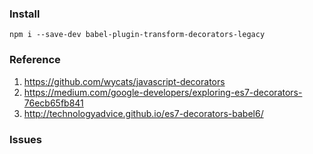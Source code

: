 ### Install

```
npm i --save-dev babel-plugin-transform-decorators-legacy
```

### Reference
1. https://github.com/wycats/javascript-decorators
2. https://medium.com/google-developers/exploring-es7-decorators-76ecb65fb841
3. http://technologyadvice.github.io/es7-decorators-babel6/

### Issues

